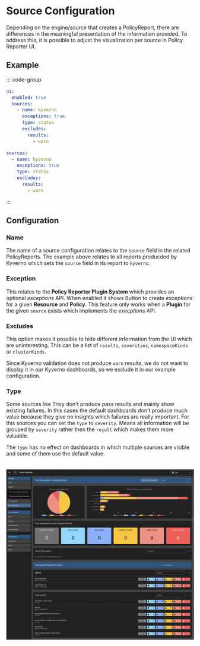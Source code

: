 # Source Configuration

Depending on the engine/source that creates a PolicyReport, there are differences in the meaningful presentation of the information provided. To address this, it is possible to adjust the visualization per source in Policy Reporter UI.

## Example

::: code-group

```yaml [values.yaml]
ui:
  enabled: true
  sources:
    - name: kyverno
      exceptions: true
      type: status
      excludes:
        results:
          - warn
```

```yaml [config.yaml]
sources:
  - name: kyverno
    exceptions: true
    type: status
    excludes:
      results:
        - warn
```

:::

## Configuration

### Name

The name of a source configuration relates to the `source` field in the related PolicyReports. The example above relates to all reports producded by Kyverno which sets the `source` field in its report to `kyverno`.

### Exception

This relates to the **Policy Reporter Plugin System** which provides an optional _exceptions_ API. When enabled it shows Button to create _exceptions_ for a given **Resource** and **Policy**. This feature only works when a **Plugin** for the given `source` exists which implements the _execptions_ API.

### Excludes

This option makes it possible to hide different information from the UI which are uninteresting. This can be a list of `results`, `severities`, `namespaceKinds` or `clusterKinds`.

Since Kyverno validation does not produce `warn` results, we do not want to display it in our Kyverno dashboards, so we exclude it in our example configuration.

### Type

Some sources like Trivy don't produce pass results and mainly show existing failures. In this cases the default dashboards don't produce much value because they give no insights which failures are really important. For this sources you can set the `type` to `severity`. Means all information will be grouped by `severity` rather then the `result` which makes them more valuable.

The `type` has no effect on dashboards in which multiple sources are visible and some of them use the default value.

<img src="../assets/trivy-vulnr-dashboard.png" style="border: 1px solid #555; margin-top: 20px;" alt="Policy Reporter UI - Trivy Severity based Dashboard" />
